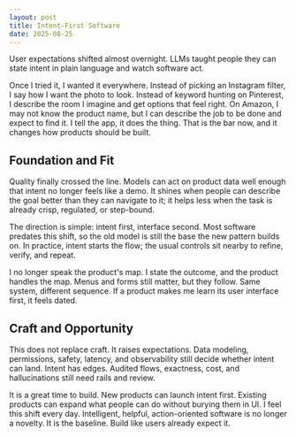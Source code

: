 ```yaml
---
layout: post
title: Intent-First Software
date: 2025-08-25
---
```


User expectations shifted almost overnight. LLMs taught people they can state intent in plain language and watch software act.

Once I tried it, I wanted it everywhere. Instead of picking an Instagram filter, I say how I want the photo to look. Instead of keyword hunting on Pinterest, I describe the room I imagine and get options that feel right. On Amazon, I may not know the product name, but I can describe the job to be done and expect to find it. I tell the app, it does the thing. That is the bar now, and it changes how products should be built.

## Foundation and Fit

Quality finally crossed the line. Models can act on product data well enough that intent no longer feels like a demo. It shines when people can describe the goal better than they can navigate to it; it helps less when the task is already crisp, regulated, or step-bound.

The direction is simple: intent first, interface second. Most software predates this shift, so the old model is still the base the new pattern builds on. In practice, intent starts the flow; the usual controls sit nearby to refine, verify, and repeat.

I no longer speak the product's map. I state the outcome, and the product handles the map. Menus and forms still matter, but they follow. Same system, different sequence. If a product makes me learn its user interface first, it feels dated.

## Craft and Opportunity

This does not replace craft. It raises expectations. Data modeling, permissions, safety, latency, and observability still decide whether intent can land. Intent has edges. Audited flows, exactness, cost, and hallucinations still need rails and review.

It is a great time to build. New products can launch intent first. Existing products can expand what people can do without burying them in UI. I feel this shift every day. Intelligent, helpful, action-oriented software is no longer a novelty. It is the baseline. Build like users already expect it.
